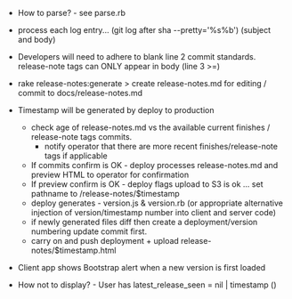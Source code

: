 
* How to parse? - see parse.rb
* process each log entry... (git log after sha --pretty='%s%b') (subject and body)
* Developers will need to adhere to blank line 2 commit standards. release-note tags can ONLY appear in body (line 3 >=)

* rake release-notes:generate > create release-notes.md for editing / commit to docs/release-notes.md

* Timestamp will be generated by deploy to production

    - check age of release-notes.md vs the available current finishes / release-note tags commits.
        - notify operator that there are more recent finishes/release-note tags if applicable
    - If commits confirm is OK - deploy processes release-notes.md and preview HTML to operator for confirmation
    - If preview confirm is OK - deploy flags upload to S3 is ok ... set pathname to /release-notes/$timestamp
    - deploy generates - version.js & version.rb (or appropriate alternative injection of version/timestamp number into client and server code)
    - if newly generated files diff then create a deployment/version numbering update commit first.
    - carry on and push deployment + upload release-notes/$timestamp.html

- Client app shows Bootstrap alert when a new version is first loaded
* How not to display? - User has latest_release_seen = nil | timestamp ()
